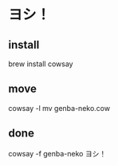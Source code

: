 # ヨシ！

## install
brew install cowsay

## move
cowsay -l
mv genba-neko.cow <your cowsay directory>

## done
cowsay -f genba-neko ヨシ！
